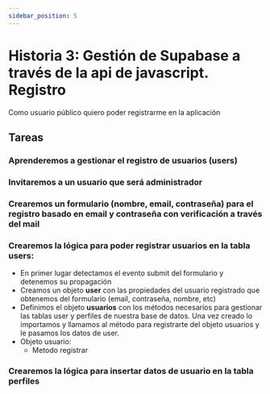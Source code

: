 ```yaml
---
sidebar_position: 5
---
```


# Historia 3: Gestión de Supabase a través de la api de javascript. Registro
Como usuario público quiero poder registrarme en la aplicación

## Tareas
### Aprenderemos a gestionar el registro de usuarios (users)
### Invitaremos a un usuario que será administrador
### Crearemos un formulario (nombre, email, contraseña) para el registro basado en email y contraseña con verificación a través del mail
### Crearemos la lógica para poder registrar usuarios en la tabla users:
- En primer lugar detectamos el evento submit del formulario y detenemos su propagación
- Creamos un objeto **user** con las propiedades del usuario registrado que obtenemos del formulario (email, contraseña, nombre, etc)
- Definimos el objeto **usuarios** con los métodos necesarios para gestionar las tablas user y perfiles de nuestra base de datos. Una vez creado lo importamos y llamamos al método para registrarte del objeto usuarios y le pasamos los datos de user.
- Objeto usuario:
  - Metodo registrar
### Crearemos la lógica para insertar datos de usuario en la tabla perfiles



